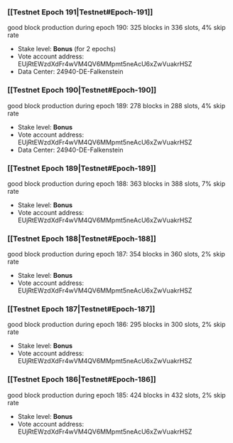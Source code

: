 ### [[Testnet Epoch 191|Testnet#Epoch-191]]
good block production during epoch 190: 325 blocks in 336 slots, 4% skip rate
* Stake level: **Bonus** (for 2 epochs)
* Vote account address: EUjRtEWzdXdFr4wVM4QV6MMpmt5neAcU6xZwVuakrHSZ
* Data Center: 24940-DE-Falkenstein
### [[Testnet Epoch 190|Testnet#Epoch-190]]
good block production during epoch 189: 278 blocks in 288 slots, 4% skip rate
* Stake level: **Bonus**
* Vote account address: EUjRtEWzdXdFr4wVM4QV6MMpmt5neAcU6xZwVuakrHSZ
* Data Center: 24940-DE-Falkenstein
### [[Testnet Epoch 189|Testnet#Epoch-189]]
good block production during epoch 188: 363 blocks in 388 slots, 7% skip rate
* Stake level: **Bonus**
* Vote account address: EUjRtEWzdXdFr4wVM4QV6MMpmt5neAcU6xZwVuakrHSZ
### [[Testnet Epoch 188|Testnet#Epoch-188]]
good block production during epoch 187: 354 blocks in 360 slots, 2% skip rate
* Stake level: **Bonus**
* Vote account address: EUjRtEWzdXdFr4wVM4QV6MMpmt5neAcU6xZwVuakrHSZ
### [[Testnet Epoch 187|Testnet#Epoch-187]]
good block production during epoch 186: 295 blocks in 300 slots, 2% skip rate
* Stake level: **Bonus**
* Vote account address: EUjRtEWzdXdFr4wVM4QV6MMpmt5neAcU6xZwVuakrHSZ
### [[Testnet Epoch 186|Testnet#Epoch-186]]
good block production during epoch 185: 424 blocks in 432 slots, 2% skip rate
* Stake level: **Bonus**
* Vote account address: EUjRtEWzdXdFr4wVM4QV6MMpmt5neAcU6xZwVuakrHSZ